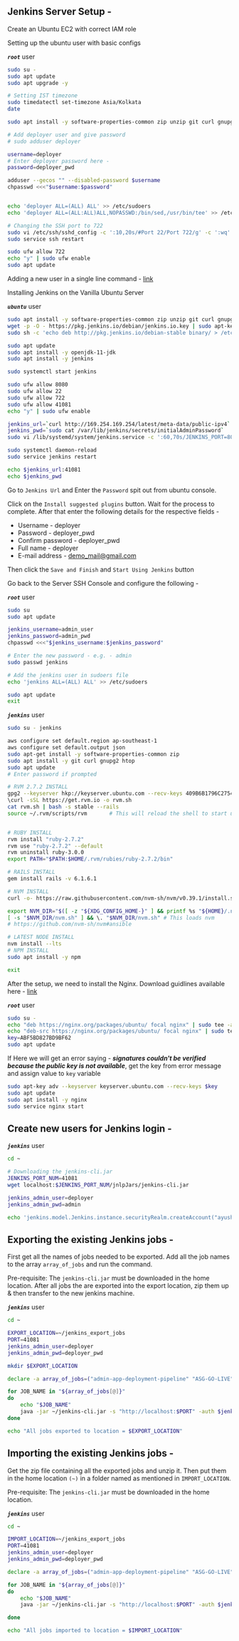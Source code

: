 ## Jenkins Server Setup - 

Create an Ubuntu EC2 with correct IAM role


Setting up the ubuntu user with basic configs

***```root```*** user
```bash
sudo su -
sudo apt update
sudo apt upgrade -y

# Setting IST timezone
sudo timedatectl set-timezone Asia/Kolkata
date

sudo apt install -y software-properties-common zip unzip git curl gnupg2 htop awscli jq

# Add deployer user and give password
# sudo adduser deployer

username=deployer
# Enter deployer password here -
password=deployer_pwd

adduser --gecos "" --disabled-password $username
chpasswd <<<"$username:$password"


echo 'deployer ALL=(ALL) ALL' >> /etc/sudoers
echo 'deployer ALL=(ALL:ALL)ALL,NOPASSWD:/bin/sed,/usr/bin/tee' >> /etc/sudoers

# Changing the SSH port to 722
sudo vi /etc/ssh/sshd_config -c ':10,20s/#Port 22/Port 722/g' -c ':wq'
sudo service ssh restart

sudo ufw allow 722
echo "y" | sudo ufw enable
sudo apt update
```
Adding a new user in a single line command - [link](https://askubuntu.com/a/1307156/1617734)

Installing Jenkins on the Vanilla Ubuntu Server 

***```ubuntu```*** user
```bash
sudo apt install -y software-properties-common zip unzip git curl gnupg2 htop awscli jq
wget -p -O - https://pkg.jenkins.io/debian/jenkins.io.key | sudo apt-key add -
sudo sh -c 'echo deb http://pkg.jenkins.io/debian-stable binary/ > /etc/apt/sources.list.d/jenkins.list'

sudo apt update
sudo apt install -y openjdk-11-jdk
sudo apt install -y jenkins

sudo systemctl start jenkins

sudo ufw allow 8080
sudo ufw allow 22
sudo ufw allow 722
sudo ufw allow 41081
echo "y" | sudo ufw enable

jenkins_url=`curl http://169.254.169.254/latest/meta-data/public-ipv4`
jenkins_pwd=`sudo cat /var/lib/jenkins/secrets/initialAdminPassword`
sudo vi /lib/systemd/system/jenkins.service -c ':60,70s/JENKINS_PORT=8080/JENKINS_PORT=41081/g' -c ':wq'

sudo systemctl daemon-reload
sudo service jenkins restart

echo $jenkins_url:41081
echo $jenkins_pwd
```

Go to `Jenkins Url` and Enter the `Password` spit out from ubuntu console.

Click on the `Install suggested plugins` button. Wait for the process to complete. After that enter the following details for the respective fields -

- Username - deployer
- Password - deployer_pwd
- Confirm password - deployer_pwd
- Full name - deployer
- E-mail address - demo_mail@gmail.com

Then click the `Save and Finish` and `Start Using Jenkins` button


Go back to the Server SSH Console and configure the following -

***```root```*** user
```bash
sudo su
sudo apt update

jenkins_username=admin_user
jenkins_password=admin_pwd
chpasswd <<<"$jenkins_username:$jenkins_password"

# Enter the new password - e.g. - admin
sudo passwd jenkins

# Add the jenkins user in sudoers file
echo 'jenkins ALL=(ALL) ALL' >> /etc/sudoers

sudo apt update
exit
```

***```jenkins```*** user
```bash
sudo su - jenkins

aws configure set default.region ap-southeast-1
aws configure set default.output json
sudo apt-get install -y software-properties-common zip
sudo apt install -y git curl gnupg2 htop
sudo apt update
# Enter password if prompted

# RVM 2.7.2 INSTALL
gpg2 --keyserver hkp://keyserver.ubuntu.com --recv-keys 409B6B1796C275462A1703113804BB82D39DC0E3 7D2BAF1CF37B13E2069D6956105BD0E739499BDB
\curl -sSL https://get.rvm.io -o rvm.sh
cat rvm.sh | bash -s stable --rails
source ~/.rvm/scripts/rvm		# This will reload the shell to start using the RVM command-line tool


# RUBY INSTALL
rvm install "ruby-2.7.2"
rvm use "ruby-2.7.2" --default
rvm uninstall ruby-3.0.0
export PATH="$PATH:$HOME/.rvm/rubies/ruby-2.7.2/bin"

# RAILS INSTALL
gem install rails -v 6.1.6.1

# NVM INSTALL
curl -o- https://raw.githubusercontent.com/nvm-sh/nvm/v0.39.1/install.sh | bash

export NVM_DIR="$([ -z "${XDG_CONFIG_HOME-}" ] && printf %s "${HOME}/.nvm" || printf %s "${XDG_CONFIG_HOME}/nvm")"
[ -s "$NVM_DIR/nvm.sh" ] && \. "$NVM_DIR/nvm.sh" # This loads nvm
# https://github.com/nvm-sh/nvm#ansible

# LATEST NODE INSTALL
nvm install --lts
# NPM INSTALL
sudo apt install -y npm

exit
```

After the setup, we need to install the Nginx.
Download guidlines available here - [link](https://www.nginx.com/resources/wiki/start/topics/tutorials/install/)

***```root```*** user
```bash
sudo su -
echo "deb https://nginx.org/packages/ubuntu/ focal nginx" | sudo tee -a /etc/apt/sources.list
echo "deb-src https://nginx.org/packages/ubuntu/ focal nginx" | sudo tee -a /etc/apt/sources.list
key=ABF5BD827BD9BF62
sudo apt update
```

If Here we will get an error saying -
 **_signatures couldn't be verified because the public key is not available_**, get the key from error message and assign value to ```key``` variable 

```bash
sudo apt-key adv --keyserver keyserver.ubuntu.com --recv-keys $key
sudo apt update
sudo apt install -y nginx
sudo service nginx start
```

## Create new users for Jenkins login - 

***```jenkins```*** user
```bash
cd ~

# Downloading the jenkins-cli.jar
JENKINS_PORT_NUM=41081
wget localhost:$JENKINS_PORT_NUM/jnlpJars/jenkins-cli.jar

jenkins_admin_user=deployer
jenkins_admin_pwd=admin

echo 'jenkins.model.Jenkins.instance.securityRealm.createAccount("ayush.adarsh@healthgraph.in", "ayush@jenkins")' | java -jar ./jenkins-cli.jar -s "http://localhost:"$JENKINS_PORT_NUM -auth $jenkins_admin_user:$jenkins_admin_pwd -noKeyAuth groovy = –
```


## Exporting the existing Jenkins jobs - 

First get all the names of jobs needed to be exported. Add all the job names to the array ```array_of_jobs``` and run the command.

Pre-requisite: The ```jenkins-cli.jar``` must be downloaded in the home location. After all jobs the are exported into the export location, zip them up & then transfer to the new jenkins machine. 

***```jenkins```*** user
```bash
cd ~

EXPORT_LOCATION=~/jenkins_export_jobs
PORT=41081
jenkins_admin_user=deployer
jenkins_admin_pwd=deployer_pwd

mkdir $EXPORT_LOCATION

declare -a array_of_jobs=("admin-app-deployment-pipeline" "ASG-GO-LIVE" "ASG-PP" "ASG-PROD-JENKINS" "asg-QA" "asg-QA1" "asg-QA2" "asg-QA3" "asg-QA4" "asg-QA5" "asg-QA6" "asg-QA7" "asg-STAGE" "dev-non-prod-deployment-pipeline" "sdev-non-prod-deployment-pipeline" "qa-deployment-pipeline" "sqa-deployment-pipeline")

for JOB_NAME in "${array_of_jobs[@]}"
do
    echo "$JOB_NAME"
    java -jar ~/jenkins-cli.jar -s "http://localhost:$PORT" -auth $jenkins_admin_user:$jenkins_admin_pwd get-job $JOB_NAME > $EXPORT_LOCATION/$JOB_NAME.xml    
done

echo "All jobs exported to location = $EXPORT_LOCATION"
```


## Importing the existing Jenkins jobs - 

Get the zip file containing all the exported jobs and unzip it. Then put them in the home location ```(~)``` in a folder named as mentioned in ```IMPORT_LOCATION```. 

Pre-requisite: The ```jenkins-cli.jar``` must be downloaded in the home location.

***```jenkins```*** user
```bash
cd ~

IMPORT_LOCATION=~/jenkins_export_jobs
PORT=41081
jenkins_admin_user=deployer
jenkins_admin_pwd=deployer_pwd

declare -a array_of_jobs=("admin-app-deployment-pipeline" "ASG-GO-LIVE" "ASG-PP" "ASG-PROD-JENKINS" "asg-QA" "asg-QA1" "asg-QA2" "asg-QA3" "asg-QA4" "asg-QA5" "asg-QA6" "asg-QA7" "asg-STAGE" "dev-non-prod-deployment-pipeline" "sdev-non-prod-deployment-pipeline" "qa-deployment-pipeline" "sqa-deployment-pipeline")

for JOB_NAME in "${array_of_jobs[@]}"
do
    echo "$JOB_NAME"
    java -jar ~/jenkins-cli.jar -s "http://localhost:$PORT" -auth $jenkins_admin_user:$jenkins_admin_pwd create-job $JOB_NAME < $IMPORT_LOCATION/$JOB_NAME.xml

done

echo "All jobs imported to location = $IMPORT_LOCATION"
```
